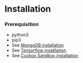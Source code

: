 # Installation
### Prerequisition
* python3
* pip3
* See [MongoDB installation](./installation/mongodb/installation.md)
* See [Tensorflow insatllation](./installation/tensorflow/abc.md)
* See [Cuckoo Sandbox installation](./installation/cuckoo/cuckoo.md)
